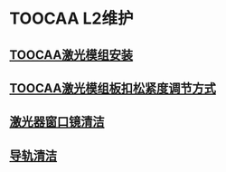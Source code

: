 ﻿---
sidebar_position: 5
sidebar_label: TOOCAA-L2维护
---
# TOOCAA L2维护
## [TOOCAA激光模组安装](https://wiki.toocaa.com/toocaal2/Machine%20Maintenance/installation-removal-tutorial)
## [TOOCAA激光模组板扣松紧度调节方式](https://wiki.toocaa.com/toocaal2/Machine%20Maintenance/buckle-tightness-adjustment-method)
## [激光器窗口镜清洁](https://wiki.toocaa.com/toocaal2/Machine%20Maintenance/clean-laser-window-mirrors)
## [导轨清洁](https://wiki.toocaa.com/toocaal2/Machine%20Maintenance/clean-the-guide-rail)
